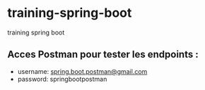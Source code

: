 # training-spring-boot
training spring boot 

## Acces Postman pour tester les endpoints : 
- username: spring.boot.postman@gmail.com
- password: springbootpostman
